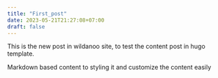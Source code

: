 ```yaml
---
title: "First_post"
date: 2023-05-21T21:27:08+07:00
draft: false
---
```


This is the new post in wildanoo site, to test the content post in hugo template.

Markdown based content to styling it and customize the content easily